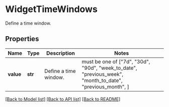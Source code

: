 # WidgetTimeWindows

Define a time window.
## Properties
Name | Type | Description | Notes
------------ | ------------- | ------------- | -------------
**value** | **str** | Define a time window. |  must be one of ["7d", "30d", "90d", "week_to_date", "previous_week", "month_to_date", "previous_month", ]

[[Back to Model list]](README.md#documentation-for-models) [[Back to API list]](README.md#documentation-for-api-endpoints) [[Back to README]](README.md)


